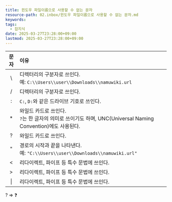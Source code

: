 ```yaml
---
title: 윈도우 파일이름으로 사용할 수 없는 문자
resource-path: 02.inbox/윈도우 파일이름으로 사용할 수 없는 문자.md
keywords:
tags:
  - 잡지식
date: 2025-03-27T23:28:00+09:00
lastmod: 2025-03-27T23:28:00+09:00
---
```

| 문자 | 이유 |
|:---:|:-----|
| \\  | 디렉터리의 구분자로 쓰인다.<br>예: `C:\\Users\\user\\Downloads\\namuwiki.url` |
| /   | 디렉터리의 구분자로 쓰인다. |
| :   | `C:`, `D:`와 같은 드라이브 기호로 쓰인다. |
| *   | 와일드 카드로 쓰인다.<br>`?`는 한 글자의 의미로 쓰이기도 하며, UNC(Universal Naming Convention)에도 사용된다. |
| ?   | 와일드 카드로 쓰인다. |
| "   | 경로의 시작과 끝을 나타낸다.<br>예: `"C:\\Users\\user\\Downloads\\namuwiki.url"` |
| <   | 리다이렉트, 파이프 등 특수 문법에 쓰인다. |
| >   | 리다이렉트, 파이프 등 특수 문법에 쓰인다. |
| \|  | 리다이렉트, 파이프 등 특수 문법에 쓰인다. |

? => ❓